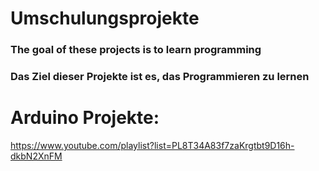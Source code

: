 # Umschulungsprojekte

### The goal of these projects is to learn programming

### Das Ziel dieser Projekte ist es, das Programmieren zu lernen



# Arduino Projekte:

https://www.youtube.com/playlist?list=PL8T34A83f7zaKrgtbt9D16h-dkbN2XnFM
